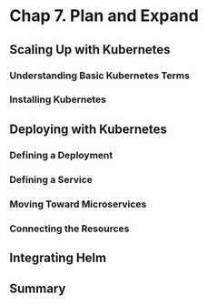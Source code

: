 # Chap 7. Plan and Expand

## Scaling Up with Kubernetes

### Understanding Basic Kubernetes Terms

### Installing Kubernetes

## Deploying with Kubernetes

### Defining a Deployment

### Defining a Service

### Moving Toward Microservices

### Connecting the Resources

## Integrating Helm

## Summary
